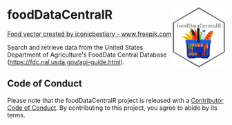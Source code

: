 # foodDataCentralR <img src="man/figures/logo.png" align="right" alt="" width="120" />   
<a href='https://www.freepik.com/vectors/food'>Food vector created by iconicbestiary - www.freepik.com</a>  

Search and retrieve data from the United States Department of Agriculture's FoodData Central Database (https://fdc.nal.usda.gov/api-guide.html).  


## Code of Conduct
  
  Please note that the foodDataCentralR project is released with a [Contributor Code of Conduct](https://contributor-covenant.org/version/2/0/CODE_OF_CONDUCT.html). By contributing to this project, you agree to abide by its terms.  
  
  
